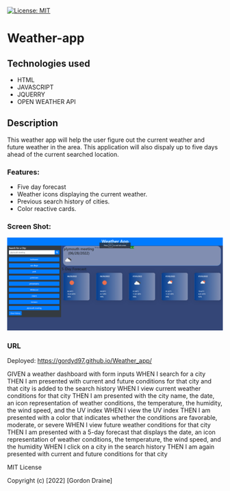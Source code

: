 [![License: MIT](https://img.shields.io/badge/License-MIT-yellow.svg)](https://opensource.org/licenses/MIT)

# Weather-app

## Technologies used
* HTML
* JAVASCRIPT
* JQUERRY
* OPEN WEATHER API

## Description
This weather app will help the user figure out the current weather and future weather in the area. This application will also dispaly 
up to five days ahead of the current searched location. 

### Features:
* Five day forecast
* Weather icons displaying the current weather.
* Previous search history of cities.
* Color reactive cards.

### Screen Shot:
![Application screen shot](./assets/images/weather_cap.PNG)

### URL
Deployed: https://gordyd97.github.io/Weather_app/

GIVEN a weather dashboard with form inputs
WHEN I search for a city
THEN I am presented with current and future conditions for that city and that city is added to the search history
WHEN I view current weather conditions for that city
THEN I am presented with the city name, the date, an icon representation of weather conditions, the temperature, the humidity, the wind speed, and the UV index
WHEN I view the UV index
THEN I am presented with a color that indicates whether the conditions are favorable, moderate, or severe
WHEN I view future weather conditions for that city
THEN I am presented with a 5-day forecast that displays the date, an icon representation of weather conditions, the temperature, the wind speed, and the humidity
WHEN I click on a city in the search history
THEN I am again presented with current and future conditions for that city

MIT License

Copyright (c) [2022] [Gordon Draine]

